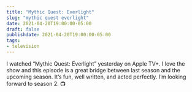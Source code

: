 ```yaml
---
title: "Mythic Quest: Everlight"
slug: "mythic quest everlight"
date: 2021-04-20T19:00:00-05:00
draft: false
publishdate: 2021-04-20T19:00:00-05:00
tags:
- television
---
```


I watched “Mythic Quest: Everlight” yesterday on Apple TV+. I love the show and this episode is a great bridge between last season and the upcoming season. It’s fun, well written, and acted perfectly. I’m looking forward to season 2. 📺
